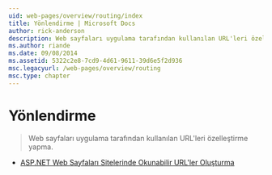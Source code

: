 ```yaml
---
uid: web-pages/overview/routing/index
title: Yönlendirme | Microsoft Docs
author: rick-anderson
description: Web sayfaları uygulama tarafından kullanılan URL'leri özelleştirme yapma.
ms.author: riande
ms.date: 09/08/2014
ms.assetid: 5322c2e8-7cd9-4d61-9611-39d6e5f2d936
msc.legacyurl: /web-pages/overview/routing
msc.type: chapter
---
```

<a name="routing"></a>Yönlendirme
====================
> Web sayfaları uygulama tarafından kullanılan URL'leri özelleştirme yapma.


- [ASP.NET Web Sayfaları Sitelerinde Okunabilir URL'ler Oluşturma](creating-readable-urls-in-aspnet-web-pages-sites.md)
